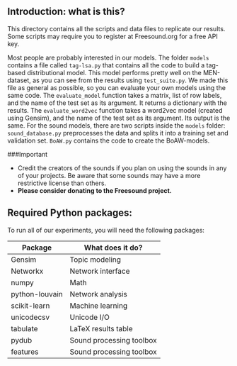 Introduction: what is this?
----
This directory contains all the scripts and data files to replicate our results.
Some scripts may require you to register at Freesound.org for a free API key.

Most people are probably interested in our models. The folder `models` contains
a file called `tag-lsa.py` that contains all the code to build a tag-based distributional model. This model performs pretty well on the MEN-dataset, as you can see from the results using `test_suite.py`. We made this file as general as possible, so you can evaluate your own models using the same code. The `evaluate_model` function takes a matrix, list of row labels, and the name of the test set as its argument. It returns a dictionary with the results. The `evaluate_word2vec` function takes a word2vec model (created using Gensim), and the name of the test set as its argument. Its output is the same. For the sound models, there are two scripts inside the `models` folder: `sound_database.py` preprocesses the data and splits it into a training set and validation set. `BoAW.py` contains the code to create the BoAW-models.

###Important
* Credit the creators of the sounds if you plan on using the sounds in
any of your projects. Be aware that some sounds may have a more restrictive
license than others.
* **Please consider donating to the Freesound project.**

Required Python packages:
-----
To run all of our experiments, you will need the following packages:

 Package        | What does it do?  
----------------|------------------
 Gensim         | Topic modeling
 Networkx       | Network interface
 numpy          | Math
 python-louvain | Network analysis  
 scikit-learn   | Machine learning  
 unicodecsv     | Unicode I/O
 tabulate       | LaTeX results table
 pydub     | Sound processing toolbox
features | Sound processing toolbox